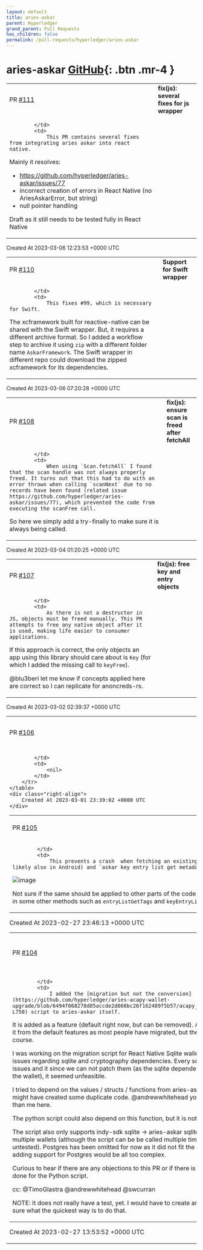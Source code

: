 ```yaml
---
layout: default
title: aries-askar
parent: Hyperledger
grand_parent: Pull Requests
has_children: false
permalink: /pull-requests/hyperledger/aries-askar
---
```


# aries-askar <span class="fs-3 right-align">[GitHub](https://github.com/hyperledger/aries-askar){: .btn .mr-4 }</span>


<div>
    <table>
        <tr>
            <td>
                PR <a href="https://github.com/hyperledger/aries-askar/pull/111" class=".btn">#111</a>
            </td>
            <td>
                <b>
                    fix(js): several fixes for js wrapper
                </b>
            </td>
        </tr>
        <tr>
            <td>
                
            </td>
            <td>
                This PR contains several fixes from integrating aries askar into react native. 

Mainly it resolves:
- https://github.com/hyperledger/aries-askar/issues/77
- incorrect creation of errors in React Native (no AriesAskarError, but string)
- null pointer handling

Draft as it still needs to be tested fully in React Native
            </td>
        </tr>
    </table>
    <div class="right-align">
        Created At 2023-03-06 12:23:53 +0000 UTC
    </div>
</div>

<div>
    <table>
        <tr>
            <td>
                PR <a href="https://github.com/hyperledger/aries-askar/pull/110" class=".btn">#110</a>
            </td>
            <td>
                <b>
                    Support for Swift wrapper
                </b>
            </td>
        </tr>
        <tr>
            <td>
                
            </td>
            <td>
                This fixes #99, which is necessary for Swift.

The xcframework built for reactive-native can be shared with the Swift wrapper. But, it requires a different archive format. So I added a workflow step to archive it using `zip` with a different folder name `AskarFramework`.
The Swift wrapper in different repo could download the zipped xcframework for its dependencies.
            </td>
        </tr>
    </table>
    <div class="right-align">
        Created At 2023-03-06 07:20:28 +0000 UTC
    </div>
</div>

<div>
    <table>
        <tr>
            <td>
                PR <a href="https://github.com/hyperledger/aries-askar/pull/108" class=".btn">#108</a>
            </td>
            <td>
                <b>
                    fix(js): ensure scan is freed after fetchAll
                </b>
            </td>
        </tr>
        <tr>
            <td>
                
            </td>
            <td>
                When using `Scan.fetchAll` I found that the scan handle was not always properly freed. It turns out that this had to do with an error thrown when calling `scanNext` due to no records have been found (related issue https://github.com/hyperledger/aries-askar/issues/77), which prevented the code from executing the scanFree call.

So here we simply add a try-finally to make sure it is always being called.
            </td>
        </tr>
    </table>
    <div class="right-align">
        Created At 2023-03-04 01:20:25 +0000 UTC
    </div>
</div>

<div>
    <table>
        <tr>
            <td>
                PR <a href="https://github.com/hyperledger/aries-askar/pull/107" class=".btn">#107</a>
            </td>
            <td>
                <b>
                    fix(js): free key and entry objects
                </b>
            </td>
        </tr>
        <tr>
            <td>
                
            </td>
            <td>
                As there is not a destructor in JS, objects must be freed manually. This PR attempts to free any native object after it is used, making life easier to consumer applications. 

If this approach is correct, the only objects an app using this library should care about is `Key` (for which I added the missing call to `keyFree`).

@blu3beri let me know if concepts applied here are correct so I can replicate for anoncreds-rs.
            </td>
        </tr>
    </table>
    <div class="right-align">
        Created At 2023-03-02 02:39:37 +0000 UTC
    </div>
</div>

<div>
    <table>
        <tr>
            <td>
                PR <a href="https://github.com/hyperledger/aries-askar/pull/106" class=".btn">#106</a>
            </td>
            <td>
                <b>
                    Update version to 0.2.8
                </b>
            </td>
        </tr>
        <tr>
            <td>
                
            </td>
            <td>
                <nil>
            </td>
        </tr>
    </table>
    <div class="right-align">
        Created At 2023-03-01 23:39:02 +0000 UTC
    </div>
</div>

<div>
    <table>
        <tr>
            <td>
                PR <a href="https://github.com/hyperledger/aries-askar/pull/105" class=".btn">#105</a>
            </td>
            <td>
                <b>
                    fix(js): empty key entry list metadata in react-native
                </b>
            </td>
        </tr>
        <tr>
            <td>
                
            </td>
            <td>
                This prevents a crash  when fetching an existing key in iOS (and likely also in Android) and `askar_key_entry_list_get_metadata` returns NULL:

![image](https://user-images.githubusercontent.com/4800462/221714690-915db1cd-6f8b-43c1-b065-375bce0efdb7.png)

Not sure if the same should be applied to other parts of the code (it was already done in some other methods such as `entryListGetTags` and  `keyEntryListGetTags`).
            </td>
        </tr>
    </table>
    <div class="right-align">
        Created At 2023-02-27 23:46:13 +0000 UTC
    </div>
</div>

<div>
    <table>
        <tr>
            <td>
                PR <a href="https://github.com/hyperledger/aries-askar/pull/104" class=".btn">#104</a>
            </td>
            <td>
                <b>
                    feat: migration pre-upgrade script
                </b>
            </td>
        </tr>
        <tr>
            <td>
                
            </td>
            <td>
                I added the [migration but not the conversion](https://github.com/hyperledger/aries-acapy-wallet-upgrade/blob/6494f068278d85accde2d066bc26f162489f5b57/acapy_wallet_upgrade/strategies.py#L745-L750) script to aries-askar itself. 

It is added as a feature (default right now, but can be removed). After a while we can probably remove it from the default features as most people have migrated, but then it can always be opted-in of course.

I was working on the migration script for React Native Sqlite wallets and I was running into a lof of issues regarding sqlite and cryptography dependencies. Every sqlite dependency came with a list of issues and it since we can not patch them (as the sqlite dependency has to be a direct dependency of the wallet), it seemed unfeasible.

I tried to depend on the values / structs / functions from aries-askar itself as much as possible, but I might have created some duplicate code. @andrewwhitehead you can probably spot this a lot better than me here.

The python script could also depend on this function, but it is not required.

The script also only supports indy-sdk sqlite -> aries-askar sqlite. There is no additional support for multiple wallets (although the script can be be called multiple times for this to work, however untested). Postgres has been omitted for now as it did not fit the direct use case. I don't think that adding support for Postgres would be all too complex.

Curious to hear if there are any objections to this PR or if there is a very specific reason why it was not done for the Python script.

cc: @TimoGlastra @andrewwhitehead @swcurran 

NOTE: It does not really have a test, yet. I would have to create an indy-sdk wallet and I am not too sure what the quickest way is to do that.
            </td>
        </tr>
    </table>
    <div class="right-align">
        Created At 2023-02-27 13:53:52 +0000 UTC
    </div>
</div>

